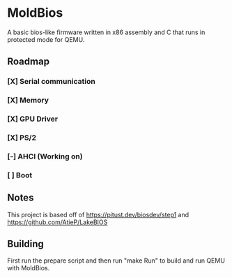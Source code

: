 # MoldBios
A basic bios-like firmware written in x86 assembly and C that runs in protected mode for QEMU.

## Roadmap

### [X] Serial communication
### [X] Memory
### [X] GPU Driver 
### [X] PS/2
### [-] AHCI (Working on)
### [ ] Boot


## Notes
This project is based off of https://pitust.dev/biosdev/step1 and https://github.com/AtieP/LakeBIOS

## Building
First run the prepare script and then run "make Run" to build and run QEMU with MoldBios.
